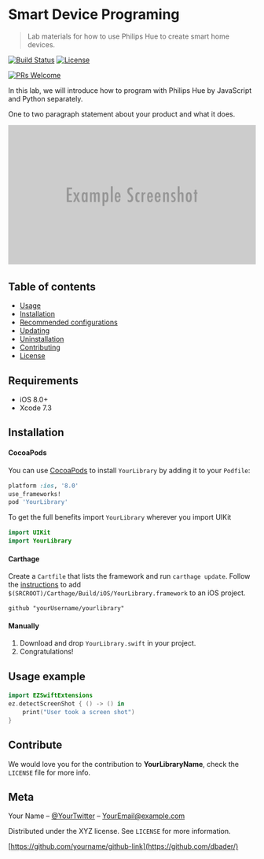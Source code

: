 # Smart Device Programing
> Lab materials for how to use Philips Hue to create smart home devices.

<!-- [![Swift Version][swift-image]][swift-url] -->
[![Build Status][travis-image]][travis-url]
[![License][license-image]][license-url]
<!-- [![Carthage compatible](https://img.shields.io/badge/Carthage-compatible-4BC51D.svg?style=flat)](https://github.com/Carthage/Carthage) -->
<!-- [![CocoaPods Compatible](https://img.shields.io/cocoapods/v/EZSwiftExtensions.svg)](https://img.shields.io/cocoapods/v/LFAlertController.svg)   -->
<!-- [![Platform](https://img.shields.io/cocoapods/p/LFAlertController.svg?style=flat)](http://cocoapods.org/pods/LFAlertController) -->
[![PRs Welcome](https://img.shields.io/badge/PRs-welcome-brightgreen.svg?style=flat-square)](http://makeapullrequest.com)

In this lab, we will introduce how to program with Philips Hue by JavaScript and Python separately.

One to two paragraph statement about your product and what it does.

![](header.png)

## Table of contents

- [Usage](#requirements)
- [Installation](#installation)
- [Recommended configurations](#recommended-configurations)
- [Updating](#updating)
- [Uninstallation](#uninstallation)
- [Contributing](#contributing)
- [License](#license)

<!-- ## Features

- [x] Feature 1
- [x] Feature 2
- [x] Feature 3
- [x] Feature 4
- [x] Feature 5 -->

## Requirements

- iOS 8.0+
- Xcode 7.3

## Installation

#### CocoaPods
You can use [CocoaPods](http://cocoapods.org/) to install `YourLibrary` by adding it to your `Podfile`:

```ruby
platform :ios, '8.0'
use_frameworks!
pod 'YourLibrary'
```

To get the full benefits import `YourLibrary` wherever you import UIKit

``` swift
import UIKit
import YourLibrary
```
#### Carthage
Create a `Cartfile` that lists the framework and run `carthage update`. Follow the [instructions](https://github.com/Carthage/Carthage#if-youre-building-for-ios) to add `$(SRCROOT)/Carthage/Build/iOS/YourLibrary.framework` to an iOS project.

```
github "yourUsername/yourlibrary"
```
#### Manually
1. Download and drop ```YourLibrary.swift``` in your project.  
2. Congratulations!  

## Usage example

```swift
import EZSwiftExtensions
ez.detectScreenShot { () -> () in
    print("User took a screen shot")
}
```

## Contribute

We would love you for the contribution to **YourLibraryName**, check the ``LICENSE`` file for more info.

## Meta

Your Name – [@YourTwitter](https://twitter.com/dbader_org) – YourEmail@example.com

Distributed under the XYZ license. See ``LICENSE`` for more information.

[https://github.com/yourname/github-link](https://github.com/dbader/)

[swift-image]:https://img.shields.io/badge/swift-3.0-orange.svg
[swift-url]: https://swift.org/
[license-image]: https://img.shields.io/badge/License-MIT-blue.svg
[license-url]: LICENSE
[travis-image]: https://img.shields.io/travis/dbader/node-datadog-metrics/master.svg?style=flat-square
[travis-url]: https://travis-ci.org/dbader/node-datadog-metrics
[codebeat-image]: https://codebeat.co/badges/c19b47ea-2f9d-45df-8458-b2d952fe9dad
[codebeat-url]: https://codebeat.co/projects/github-com-vsouza-awesomeios-com
